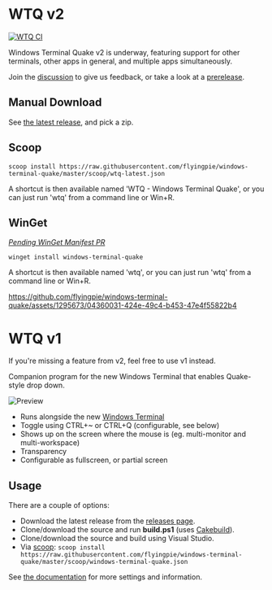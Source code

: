 # WTQ v2

[![WTQ CI](https://github.com/flyingpie/windows-terminal-quake/actions/workflows/ci.yml/badge.svg)](https://github.com/flyingpie/windows-terminal-quake/actions/workflows/ci.yml)

Windows Terminal Quake v2 is underway, featuring support for other terminals, other apps in general, and multiple apps simultaneously.

Join the [discussion](https://github.com/flyingpie/windows-terminal-quake/discussions/119) to give us feedback, or take a look at a [prerelease](https://github.com/flyingpie/windows-terminal-quake/releases/tag/v2.0.0-pre7).

## Manual Download
See [the latest release](https://github.com/flyingpie/windows-terminal-quake/releases/latest), and pick a zip.

## Scoop
```
scoop install https://raw.githubusercontent.com/flyingpie/windows-terminal-quake/master/scoop/wtq-latest.json
```

A shortcut is then available named 'WTQ - Windows Terminal Quake', or you can just run 'wtq' from a command line or Win+R.

## WinGet
*[Pending WinGet Manifest PR](https://github.com/microsoft/winget-pkgs/pull/151384)*
```
winget install windows-terminal-quake
```

A shortcut is then available named 'wtq', or you can just run 'wtq' from a command line or Win+R.

https://github.com/flyingpie/windows-terminal-quake/assets/1295673/04360031-424e-49c4-b453-47e4f55822b4

# WTQ v1
If you're missing a feature from v2, feel free to use v1 instead.

Companion program for the new Windows Terminal that enables Quake-style drop down.

![Preview](./assets/example.gif)

- Runs alongside the new [Windows Terminal](https://github.com/microsoft/terminal)
- Toggle using CTRL+~ or CTRL+Q (configurable, see below)
- Shows up on the screen where the mouse is (eg. multi-monitor and multi-workspace)
- Transparency
- Configurable as fullscreen, or partial screen

## Usage
There are a couple of options:

- Download the latest release from the [releases page](https://github.com/flyingpie/windows-terminal-quake/releases).
- Clone/download the source and run **build.ps1** (uses [Cakebuild](https://cakebuild.net/)).
- Clone/download the source and build using Visual Studio.
- Via [scoop](https://scoop.sh): `scoop install https://raw.githubusercontent.com/flyingpie/windows-terminal-quake/master/scoop/windows-terminal-quake.json`

See [the documentation](https://flyingpie.github.io/windows-terminal-quake) for more settings and information.
